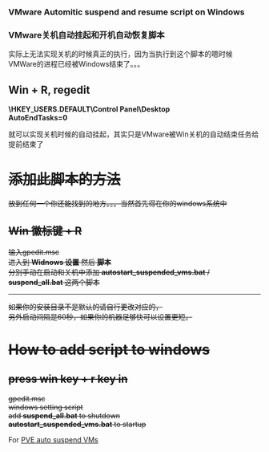 ### VMware Automitic suspend and resume script on Windows
### VMware关机自动挂起和开机自动恢复脚本

实际上无法实现关机的时候真正的执行，因为当执行到这个脚本的嗯时候VMWare的进程已经被Windows结束了。。。

## Win + R, regedit
**\HKEY_USERS\.DEFAULT\Control Panel\Desktop**<br>
**AutoEndTasks=0**

就可以实现关机时候的自动挂起，其实只是VMware被Win关机的自动结束任务给提前结束了


# ~~添加此脚本的方法~~
~~放到任何一个你还能找到的地方。。。当然首先得在你的windows系统中~~
## ~~Win 徽标键 + R~~
~~输入gpedit.msc<br>~~
~~进入到 **Widnows 设置** 然后 **脚本**<br>~~
~~分别手动在启动和关机中添加 **autostart_suspended_vms.bat** / **suspend_all.bat** 这两个脚本<br>~~

---
~~如果你的安装目录不是默认的请自行更改对应的，<br>~~
~~另外启动间隔是60秒，如果你的机器足够快可以设置更短。<br>~~

# ~~How to add script to windows~~
## ~~press win key + r key in~~
~~gpedit.msc<br>~~
~~windows setting script<br>~~
~~add **suspend_all.bat** to shutdown<br>~~
~~**autostart_suspended_vms.bat** to startup<br>~~

For [PVE auto suspend VMs](https://iheld.net/?post=219)
